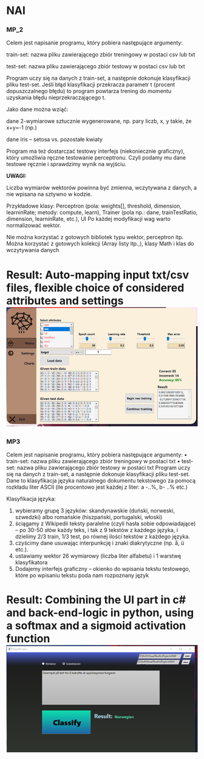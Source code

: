 # NAI
### MP_2

Celem jest napisanie programu, który pobiera następujące argumenty:

train-set: nazwa pliku zawierającego zbiór treningowy w postaci csv lub txt 

test-set: nazwa pliku zawierającego zbiór testowy w postaci csv lub txt 

Program uczy się na danych z train-set, a następnie dokonuje klasyfikacji pliku test-set. Jeśli błąd klasyfikacji przekracza parametr t (procent dopuszczalnego błędu) to program powtarza trening do momentu uzyskania błędu nieprzekraczającego t.  

Jako dane można wziąć: 

dane 2-wymiarowe sztucznie wygenerowane, np. pary liczb, x, y takie, że x+y=-1 (np.) 

dane iris – setosa vs. pozostałe kwiaty 

Program ma też dostarczać testowy interfejs (niekoniecznie graficzny), który umożliwia ręczne testowanie perceptronu. Czyli podamy mu dane testowe ręcznie i sprawdzimy wynik na wyjściu. 

<b>UWAGI:</b> 

Liczba wymiarów wektorów powinna być zmienna, wczytywana z danych, a nie wpisana na sztywno w kodzie.  

Przykładowe klasy: Perceptron (pola: weights[], threshold, dimension, learninRate; metody: compute, learn), Trainer (pola np.: dane, trainTestRatio, dimension, learninRate, etc.), UI 
Po każdej modyfikacji wag warto normalizować wektor.

Nie można korzystać z gotowych bibliotek typu wektor, perceptron itp. Można korzystać z gotowych kolekcji (Array listy itp.,), klasy Math i klas do wczytywania danych

Result:
Auto-mapping input txt/csv files, flexible choice of considered attributes and settings ![result](mp2_result.png)
=============
### MP3

Celem jest napisanie programu, który pobiera następujące argumenty:
•	train-set: nazwa pliku zawierającego zbiór treningowy w postaci txt
•	test-set: nazwa pliku zawierającego zbiór testowy w postaci txt
Program uczy się na danych z train-set, a następnie dokonuje klasyfikacji pliku test-set. 
Dane to klasyfikacja języka naturalnego dokumentu tekstowego za pomocą rozkładu liter ASCII (ile procentowo jest każdej z liter: a -..%, b- ..% etc.)

Klasyfikacja języka:
1.	wybieramy grupę 3 języków: skandynawskie (duński, norweski, szwedzki) albo romańskie (hiszpański, portugalski, włoski)
2.	ściągamy z Wikipedii teksty paralelne (czyli hasła sobie odpowiadające) – po 30-50 słów każdy teks, i tak z 9 tekstów z każdego języka, i dzielimy 2/3 train, 1/3 test, po równej ilości tekstów z każdego języka.
3.	czyścimy dane usuwając interpunkcję i znaki diakrytyczne (np. å, ü etc.).
4.	ustawiamy wektor 26 wymiarowy (liczba liter alfabetu) i 1 warstwę klasyfikatora
5.	Dodajemy interfejs graficzny – okienko do wpisania tekstu testowego, które po wpisaniu tekstu poda nam rozpoznany język

Result:
Сombining the UI part in c# and back-end-logic in python, using a softmax and a sigmoid activation function
![result](mp3_result.png)
=============
